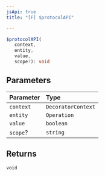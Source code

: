 ```yaml
---
jsApi: true
title: "[F] $protocolAPI"

---
```

```ts
$protocolAPI(
   context, 
   entity, 
   value, 
   scope?): void
```

## Parameters

| Parameter | Type |
| :------ | :------ |
| `context` | `DecoratorContext` |
| `entity` | `Operation` |
| `value` | `boolean` |
| `scope`? | `string` |

## Returns

`void`
